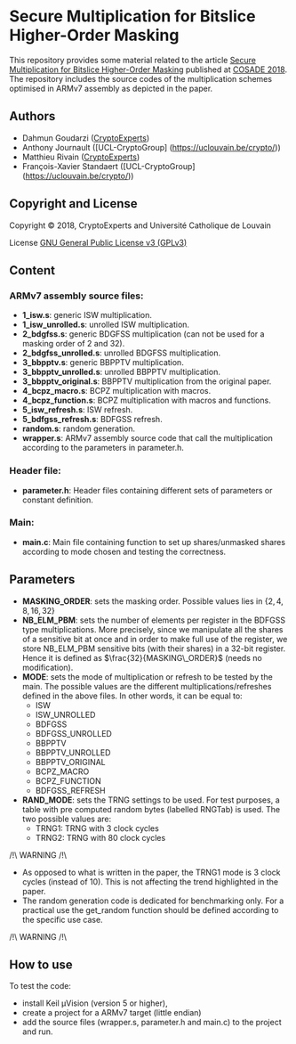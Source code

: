 # Secure Multiplication for Bitslice Higher-Order Masking

This repository provides some material related to the article <a href="https://eprint.iacr.org/complete/">Secure Multiplication for Bitslice Higher-Order Masking</a> published at <a href="https://www.cosade.org/">COSADE 2018</a>. The repository includes the source codes of the multiplication schemes optimised in ARMv7 assembly as depicted in the paper. 

## Authors

* Dahmun Goudarzi ([CryptoExperts](https://www.cryptoexperts.com)) 
* Anthony Journault ([UCL-CryptoGroup] (https://uclouvain.be/crypto/))
* Matthieu Rivain ([CryptoExperts](https://www.cryptoexperts.com)) 
* François-Xavier Standaert ([UCL-CryptoGroup] (https://uclouvain.be/crypto/))

## Copyright and License

Copyright &copy; 2018, CryptoExperts and Université Catholique de Louvain

License <a href="https://en.wikipedia.org/wiki/GNU_General_Public_License#Version_3">GNU General Public License v3 (GPLv3)</a>


## Content

### ARMv7 assembly source files:

 * **1_isw.s**: generic ISW multiplication.
 * **1\_isw_unrolled.s**: unrolled ISW multiplication.
 * **2_bdgfss.s**: generic BDGFSS multiplication (can not be used for a masking order of 2 and 32).
 * **2\_bdgfss_unrolled.s**: unrolled BDGFSS multiplication.
 * **3\_bbpptv.s**: generic BBPPTV multiplication.
 * **3\_bbpptv_unrolled.s**: unrolled BBPPTV multiplication.
 * **3\_bbpptv_original.s**: BBPPTV multiplication from the original paper.
 * **4\_bcpz_macro.s**: BCPZ multiplication with macros.
 * **4\_bcpz_function.s**: BCPZ multiplication with macros and functions.
 * **5\_isw_refresh.s**: ISW refresh.
 * **5\_bdfgss_refresh.s**: BDFGSS refresh.
 * **random.s**: random generation.
 * **wrapper.s**: ARMv7 assembly source code that call the multiplication according to the parameters in parameter.h.

### Header file:

 * **parameter.h**: Header files containing different sets of parameters or constant definition.

### Main:

* **main.c**: Main file containing function to set up shares/unmasked shares according to mode chosen and testing the correctness.

## Parameters
* **MASKING_ORDER**: sets the masking order. Possible values lies in $\{2,4,8,16,32\}$
* **NB\_ELM\_PBM**: sets the number of elements per register in the BDFGSS type multiplications. More precisely, since we manipulate all the shares of a sensitive bit at once and in order to make full use of the register, we store NB\_ELM\_PBM sensitive bits (with their shares) in a 32-bit register. Hence it is defined as $\frac{32}{MASKING\_ORDER}$ (needs no modification).
* **MODE**: sets the mode of multiplication or refresh to be tested by the main. The possible values are the different multiplications/refreshes defined in the above files. In other words, it can be equal to:
	* ISW
	* ISW_UNROLLED
	* BDFGSS
	* BDFGSS_UNROLLED
	* BBPPTV
	* BBPPTV_UNROLLED
	* BBPPTV_ORIGINAL
	* BCPZ_MACRO
	* BCPZ_FUNCTION
	* BDFGSS_REFRESH
* **RAND_MODE**: sets the TRNG settings to be used. For test purposes, a table with pre computed random bytes (labelled RNGTab) is used. The two possible values are:
	* TRNG1: TRNG with 3 clock cycles
	* TRNG2: TRNG with 80 clock cycles
	
/!\ WARNING /!\

* As opposed to what is written in the paper, the TRNG1 mode is 3 clock cycles (instead of 10). This is not affecting the trend highlighted in the paper.
* The random generation code is dedicated for benchmarking only. For a practical use the get_random function should be defined according to the specific use case.

/!\ WARNING /!\

## How to use

To test the code: 

* install Keil µVision (version 5 or higher), 
* create a project for a ARMv7 target (little endian)
* add the source files (wrapper.s, parameter.h and main.c) to the project and run.

